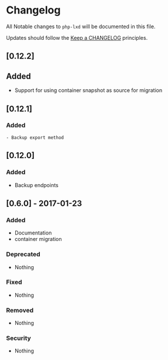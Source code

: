 # Changelog

All Notable changes to `php-lxd` will be documented in this file.

Updates should follow the [Keep a CHANGELOG](http://keepachangelog.com/) principles.

## [0.12.2]

## Added
 - Support for using container snapshot as source for migration

## [0.12.1]

### Added
    - Backup export method

## [0.12.0]

### Added
 - Backup endpoints

## [0.6.0] - 2017-01-23

### Added
- Documentation
- container migration

### Deprecated
- Nothing

### Fixed
- Nothing

### Removed
- Nothing

### Security
- Nothing
